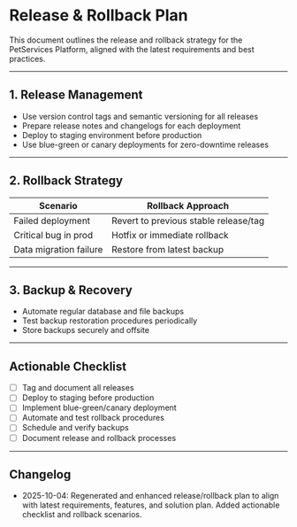 # Release & Rollback Plan

This document outlines the release and rollback strategy for the PetServices Platform, aligned with the latest requirements and best practices.

---

## 1. Release Management
- Use version control tags and semantic versioning for all releases
- Prepare release notes and changelogs for each deployment
- Deploy to staging environment before production
- Use blue-green or canary deployments for zero-downtime releases

---

## 2. Rollback Strategy
| Scenario                | Rollback Approach                        |
|-------------------------|------------------------------------------|
| Failed deployment       | Revert to previous stable release/tag     |
| Critical bug in prod    | Hotfix or immediate rollback              |
| Data migration failure  | Restore from latest backup                |

---

## 3. Backup & Recovery
- Automate regular database and file backups
- Test backup restoration procedures periodically
- Store backups securely and offsite

---

## Actionable Checklist
- [ ] Tag and document all releases
- [ ] Deploy to staging before production
- [ ] Implement blue-green/canary deployment
- [ ] Automate and test rollback procedures
- [ ] Schedule and verify backups
- [ ] Document release and rollback processes

---

## Changelog
- 2025-10-04: Regenerated and enhanced release/rollback plan to align with latest requirements, features, and solution plan. Added actionable checklist and rollback scenarios.
